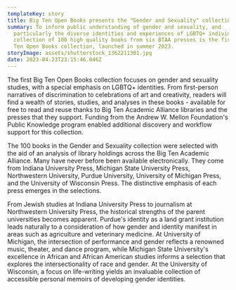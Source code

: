 ```yaml
---
templateKey: story
title: Big Ten Open Books presents the "Gender and Sexuality" collection
summary: To inform public understanding of gender and sexuality, and
  particularly the diverse identities and experiences of LGBTQ+ individuals, a
  collection of 100 high quality books from six BTAA presses is the first Big
  Ten Open Books collection, launched in summer 2023.
storyImage: assets/shutterstock_1362211301.jpg
date: 2023-04-23T23:15:46.046Z
---
```

T﻿he first Big Ten Open Books collection focuses on gender and sexuality studies, with a special emphasis on LGBTQ+ identities. From first-person narratives of discrimination to celebrations of art and creativity, readers will find a wealth of stories, studies, and analyses in these books - available for free to read and reuse thanks to Big Ten Academic Alliance libraries and the presses that they support. Funding from the Andrew W. Mellon Foundation's Public Knowledge program enabled additional discovery and workflow support for this collection.

T﻿he 100 books in the Gender and Sexuality collection were selected with the aid of an analysis of library holdings across the Big Ten Academic Alliance. Many have never before been available electronically. They come from Indiana University Press, Michigan State University Press, Northwestern University, Purdue University, University of Michigan Press, and the University of Wisconsin Press. The distinctive emphasis of each press emerges in the selections.

From Jewish studies at Indiana University Press to journalism at Northwestern University Press, the historical strengths of the parent universities becomes apparent. Purdue's identity as a land grant institution leads naturally to a consideration of how gender and identity manifest in areas such as agriculture and veterinary medicine. At University of Michigan, the intersection of performance and gender reflects a renowned music, theater, and dance program,  while Michigan State University's excellence in African and African American studies informs a selection that explores the intersectionality of race and gender. At the University of Wisconsin, a focus on life-writing yields an invaluable collection of accessible personal memoirs of developing gender identities.